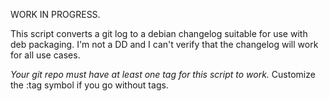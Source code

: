 WORK IN PROGRESS.

This script converts a git log to a debian changelog suitable for use with deb packaging.  I'm not a DD and I can't verify that the changelog will work for all use cases.

*Your git repo must have at least one tag for this script to work.*  Customize the :tag symbol if you go without tags.